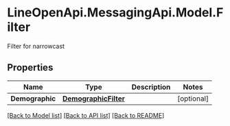 # LineOpenApi.MessagingApi.Model.Filter
Filter for narrowcast

## Properties

Name | Type | Description | Notes
------------ | ------------- | ------------- | -------------
**Demographic** | [**DemographicFilter**](DemographicFilter.md) |  | [optional] 

[[Back to Model list]](../README.md#documentation-for-models) [[Back to API list]](../README.md#documentation-for-api-endpoints) [[Back to README]](../README.md)

